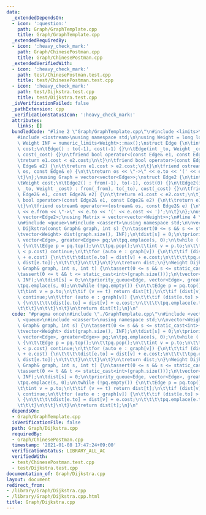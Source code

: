 ```yaml
---
data:
  _extendedDependsOn:
  - icon: ':question:'
    path: Graph/GraphTemplate.cpp
    title: Graph/GraphTemplate.cpp
  _extendedRequiredBy:
  - icon: ':heavy_check_mark:'
    path: Graph/ChinesePostman.cpp
    title: Graph/ChinesePostman.cpp
  _extendedVerifiedWith:
  - icon: ':heavy_check_mark:'
    path: test/ChinesePostman.test.cpp
    title: test/ChinesePostman.test.cpp
  - icon: ':heavy_check_mark:'
    path: test/Dijkstra.test.cpp
    title: test/Dijkstra.test.cpp
  _isVerificationFailed: false
  _pathExtension: cpp
  _verificationStatusIcon: ':heavy_check_mark:'
  attributes:
    links: []
  bundledCode: "#line 2 \"Graph/GraphTemplate.cpp\"\n#include <limits>\n#include <vector>\n\
    #include <iostream>\nusing namespace std;\n\nusing Weight = long long;\nconstexpr\
    \ Weight INF = numeric_limits<Weight>::max();\nstruct Edge {\n\tint to;\n\tWeight\
    \ cost;\n\tEdge() : to(-1), cost(-1) {}\n\tEdge(int _to, Weight _cost = 1) : to(_to),\
    \ cost(_cost) {}\n\tfriend bool operator<(const Edge& e1, const Edge& e2) {\n\t\
    \treturn e1.cost < e2.cost;\n\t}\n\tfriend bool operator>(const Edge& e1, const\
    \ Edge& e2) {\n\t\treturn e1.cost > e2.cost;\n\t}\n\tfriend ostream& operator<<(ostream&\
    \ os, const Edge& e) {\n\t\treturn os << \"->\" << e.to << '(' << e.cost << ')';\n\
    \t}\n};\nusing Graph = vector<vector<Edge>>;\nstruct Edge2 {\n\tint from, to;\n\
    \tWeight cost;\n\tEdge2() : from(-1), to(-1), cost(0) {}\n\tEdge2(int _from, int\
    \ _to, Weight _cost) : from(_from), to(_to), cost(_cost) {}\n\tfriend bool operator<(const\
    \ Edge2& e1, const Edge2& e2) {\n\t\treturn e1.cost < e2.cost;\n\t}\n\tfriend\
    \ bool operator>(const Edge2& e1, const Edge2& e2) {\n\t\treturn e1.cost > e2.cost;\n\
    \t}\n\tfriend ostream& operator<<(ostream& os, const Edge2& e) {\n\t\treturn os\
    \ << e.from << \"->\" << e.to << '(' << e.cost << ')';\n\t}\n};\nusing Edges =\
    \ vector<Edge2>;\nusing Matrix = vector<vector<Weight>>;\n#line 4 \"Graph/Dijkstra.cpp\"\
    \n#include <queue>\n#include <cassert>\nusing namespace std;\n\nvector<Weight>\
    \ Dijkstra(const Graph& graph, int s) {\n\tassert(0 <= s && s <= static_cast<int>(graph.size()));\n\
    \tvector<Weight> dist(graph.size(), INF);\n\tdist[s] = 0;\n\tpriority_queue<Edge,\
    \ vector<Edge>, greater<Edge>> pq;\n\tpq.emplace(s, 0);\n\twhile (!pq.empty())\
    \ {\n\t\tEdge p = pq.top();\n\t\tpq.pop();\n\t\tint v = p.to;\n\t\tif (dist[v]\
    \ < p.cost) continue;\n\t\tfor (auto e : graph[v]) {\n\t\t\tif (dist[e.to] > dist[v]\
    \ + e.cost) {\n\t\t\t\tdist[e.to] = dist[v] + e.cost;\n\t\t\t\tpq.emplace(e.to,\
    \ dist[e.to]);\n\t\t\t}\n\t\t}\n\t}\n\treturn dist;\n}\nWeight Dijkstra(const\
    \ Graph& graph, int s, int t) {\n\tassert(0 <= s && s <= static_cast<int>(graph.size()));\n\
    \tassert(0 <= t && t <= static_cast<int>(graph.size()));\n\tvector<Weight> dist(graph.size(),\
    \ INF);\n\tdist[s] = 0;\n\tpriority_queue<Edge, vector<Edge>, greater<Edge>> pq;\n\
    \tpq.emplace(s, 0);\n\twhile (!pq.empty()) {\n\t\tEdge p = pq.top();\n\t\tpq.pop();\n\
    \t\tint v = p.to;\n\t\tif (v == t) return dist[t];\n\t\tif (dist[v] < p.cost)\
    \ continue;\n\t\tfor (auto e : graph[v]) {\n\t\t\tif (dist[e.to] > dist[v] + e.cost)\
    \ {\n\t\t\t\tdist[e.to] = dist[v] + e.cost;\n\t\t\t\tpq.emplace(e.to, dist[e.to]);\n\
    \t\t\t}\n\t\t}\n\t}\n\treturn dist[t];\n}\n"
  code: "#pragma once\n#include \"./GraphTemplate.cpp\"\n#include <vector>\n#include\
    \ <queue>\n#include <cassert>\nusing namespace std;\n\nvector<Weight> Dijkstra(const\
    \ Graph& graph, int s) {\n\tassert(0 <= s && s <= static_cast<int>(graph.size()));\n\
    \tvector<Weight> dist(graph.size(), INF);\n\tdist[s] = 0;\n\tpriority_queue<Edge,\
    \ vector<Edge>, greater<Edge>> pq;\n\tpq.emplace(s, 0);\n\twhile (!pq.empty())\
    \ {\n\t\tEdge p = pq.top();\n\t\tpq.pop();\n\t\tint v = p.to;\n\t\tif (dist[v]\
    \ < p.cost) continue;\n\t\tfor (auto e : graph[v]) {\n\t\t\tif (dist[e.to] > dist[v]\
    \ + e.cost) {\n\t\t\t\tdist[e.to] = dist[v] + e.cost;\n\t\t\t\tpq.emplace(e.to,\
    \ dist[e.to]);\n\t\t\t}\n\t\t}\n\t}\n\treturn dist;\n}\nWeight Dijkstra(const\
    \ Graph& graph, int s, int t) {\n\tassert(0 <= s && s <= static_cast<int>(graph.size()));\n\
    \tassert(0 <= t && t <= static_cast<int>(graph.size()));\n\tvector<Weight> dist(graph.size(),\
    \ INF);\n\tdist[s] = 0;\n\tpriority_queue<Edge, vector<Edge>, greater<Edge>> pq;\n\
    \tpq.emplace(s, 0);\n\twhile (!pq.empty()) {\n\t\tEdge p = pq.top();\n\t\tpq.pop();\n\
    \t\tint v = p.to;\n\t\tif (v == t) return dist[t];\n\t\tif (dist[v] < p.cost)\
    \ continue;\n\t\tfor (auto e : graph[v]) {\n\t\t\tif (dist[e.to] > dist[v] + e.cost)\
    \ {\n\t\t\t\tdist[e.to] = dist[v] + e.cost;\n\t\t\t\tpq.emplace(e.to, dist[e.to]);\n\
    \t\t\t}\n\t\t}\n\t}\n\treturn dist[t];\n}\n"
  dependsOn:
  - Graph/GraphTemplate.cpp
  isVerificationFile: false
  path: Graph/Dijkstra.cpp
  requiredBy:
  - Graph/ChinesePostman.cpp
  timestamp: '2021-01-08 17:47:24+09:00'
  verificationStatus: LIBRARY_ALL_AC
  verifiedWith:
  - test/ChinesePostman.test.cpp
  - test/Dijkstra.test.cpp
documentation_of: Graph/Dijkstra.cpp
layout: document
redirect_from:
- /library/Graph/Dijkstra.cpp
- /library/Graph/Dijkstra.cpp.html
title: Graph/Dijkstra.cpp
---
```

